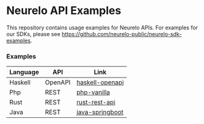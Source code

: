 # Neurelo API Examples

This repository contains usage examples for Neurelo APIs. For examples for our SDKs, please see https://github.com/neurelo-public/neurelo-sdk-examples.

### Examples

| Language | API     | Link                                |
| -------- | ------- | ----------------------------------- |
| Haskell  | OpenAPI | [haskell-openapi](/haskell-openapi) |
| Php      | REST    | [php-vanilla](/php/vanilla)         |
| Rust     | REST    | [rust-rest-api](/rust-rest-api)     |
| Java     | REST    | [java-springboot](/java/springboot) |
